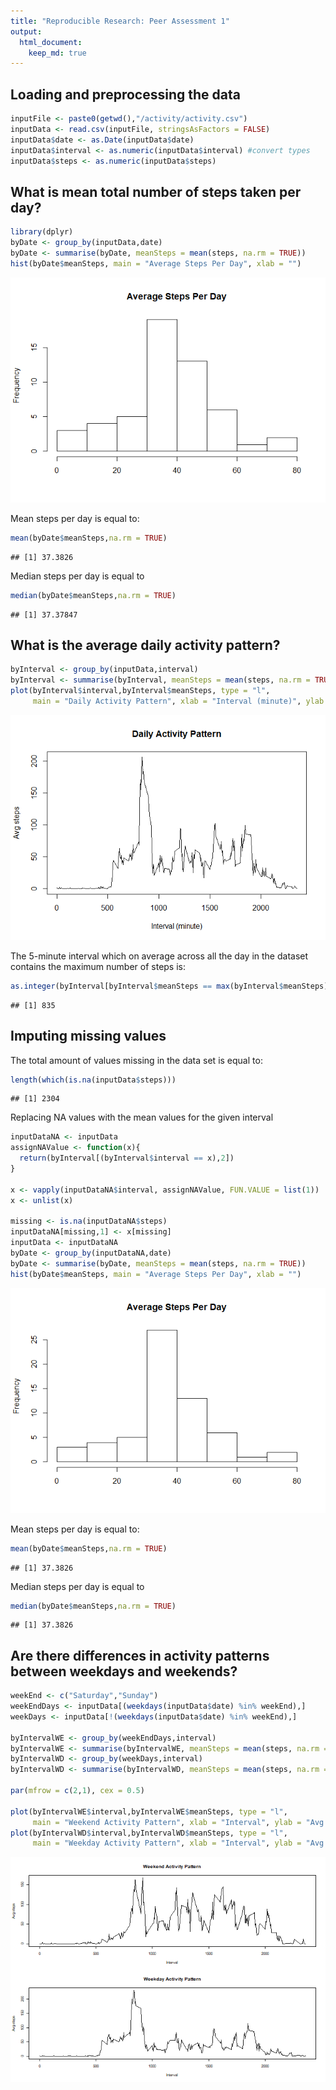 ```yaml
---
title: "Reproducible Research: Peer Assessment 1"
output: 
  html_document:
    keep_md: true
---
```



## Loading and preprocessing the data

```r
inputFile <- paste0(getwd(),"/activity/activity.csv")  
inputData <- read.csv(inputFile, stringsAsFactors = FALSE)
inputData$date <- as.Date(inputData$date)
inputData$interval <- as.numeric(inputData$interval) #convert types
inputData$steps <- as.numeric(inputData$steps)
```

## What is mean total number of steps taken per day?

```r
library(dplyr)
byDate <- group_by(inputData,date)
byDate <- summarise(byDate, meanSteps = mean(steps, na.rm = TRUE))
hist(byDate$meanSteps, main = "Average Steps Per Day", xlab = "")  
```

![](PA1_template_files/figure-html/unnamed-chunk-2-1.png)<!-- -->

Mean steps per day is equal to:

```r
mean(byDate$meanSteps,na.rm = TRUE)
```

```
## [1] 37.3826
```
Median steps per day is equal to 

```r
median(byDate$meanSteps,na.rm = TRUE)
```

```
## [1] 37.37847
```

## What is the average daily activity pattern?

```r
byInterval <- group_by(inputData,interval)
byInterval <- summarise(byInterval, meanSteps = mean(steps, na.rm = TRUE))
plot(byInterval$interval,byInterval$meanSteps, type = "l", 
     main = "Daily Activity Pattern", xlab = "Interval (minute)", ylab = "Avg steps")
```

![](PA1_template_files/figure-html/unnamed-chunk-5-1.png)<!-- -->

The 5-minute interval which on average across all the day in the dataset contains the maximum number of steps is:

```r
as.integer(byInterval[byInterval$meanSteps == max(byInterval$meanSteps),1])
```

```
## [1] 835
```

## Imputing missing values
The total amount of values missing in the data set is equal to:

```r
length(which(is.na(inputData$steps)))
```

```
## [1] 2304
```

Replacing NA values with the mean values for the given interval


```r
inputDataNA <- inputData
assignNAValue <- function(x){
  return(byInterval[(byInterval$interval == x),2])
}

x <- vapply(inputDataNA$interval, assignNAValue, FUN.VALUE = list(1))
x <- unlist(x)

missing <- is.na(inputDataNA$steps)
inputDataNA[missing,1] <- x[missing]
inputData <- inputDataNA
byDate <- group_by(inputDataNA,date)
byDate <- summarise(byDate, meanSteps = mean(steps, na.rm = TRUE))
hist(byDate$meanSteps, main = "Average Steps Per Day", xlab = "")
```

![](PA1_template_files/figure-html/unnamed-chunk-8-1.png)<!-- -->

Mean steps per day is equal to:

```r
mean(byDate$meanSteps,na.rm = TRUE)
```

```
## [1] 37.3826
```
Median steps per day is equal to 

```r
median(byDate$meanSteps,na.rm = TRUE)
```

```
## [1] 37.3826
```

## Are there differences in activity patterns between weekdays and weekends?

```r
weekEnd <- c("Saturday","Sunday")
weekEndDays <- inputData[(weekdays(inputData$date) %in% weekEnd),]
weekDays <- inputData[!(weekdays(inputData$date) %in% weekEnd),]

byIntervalWE <- group_by(weekEndDays,interval)
byIntervalWE <- summarise(byIntervalWE, meanSteps = mean(steps, na.rm = TRUE))
byIntervalWD <- group_by(weekDays,interval)
byIntervalWD <- summarise(byIntervalWD, meanSteps = mean(steps, na.rm = TRUE))

par(mfrow = c(2,1), cex = 0.5)

plot(byIntervalWE$interval,byIntervalWE$meanSteps, type = "l", 
     main = "Weekend Activity Pattern", xlab = "Interval", ylab = "Avg steps")
plot(byIntervalWD$interval,byIntervalWD$meanSteps, type = "l", 
     main = "Weekday Activity Pattern", xlab = "Interval", ylab = "Avg steps")
```

![](PA1_template_files/figure-html/unnamed-chunk-11-1.png)<!-- -->



